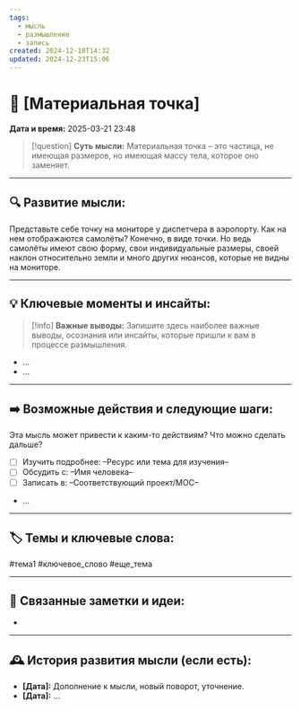 ```yaml
---
tags:
  - мысль
  - размышление
  - запись
created: 2024-12-18T14:32
updated: 2024-12-23T15:06
---
```


# 💭  [Материальная точка]

**Дата и время:** 2025-03-21 23:48

> [!question] **Суть мысли:**
> Материальная точка – это частица, не имеющая размеров, но имеющая массу тела, которое оно заменяет.

---

## 🔍 Развитие мысли:

Представьте себе точку на мониторе у диспетчера в аэропорту. Как на нем отображаются самолёты? Конечно, в виде точки. Но ведь самолёты имеют свою форму, свои индивидуальные размеры, своей наклон относительно земли и много других нюансов, которые не видны на мониторе. 

---

## 💡 Ключевые моменты и инсайты:

> [!info] **Важные выводы:**
> Запишите здесь наиболее важные выводы, осознания или инсайты, которые пришли к вам в процессе размышления.

- ...
- ...

---

## ➡️ Возможные действия и следующие шаги:

Эта мысль может привести к каким-то действиям? Что можно сделать дальше?

- [ ] Изучить подробнее: –Ресурс или тема для изучения–
- [ ] Обсудить с: –Имя человека–
- [ ] Записать в: –Соответствующий проект/MOC–
- ...

---

## 🏷️ Темы и ключевые слова:

#тема1 #ключевое_слово #еще_тема

---

## 🔄 Связанные заметки и идеи:

- 

---

## 🕰️ История развития мысли (если есть):

* **[Дата]:**  Дополнение к мысли, новый поворот, уточнение.
* **[Дата]:**  ...